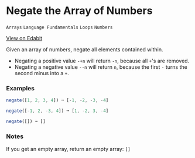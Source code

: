 # Negate the Array of Numbers

`Arrays` `Language Fundamentals` `Loops` `Numbers`

[View on Edabit](https://edabit.com/challenge/BA8Pom669icAdkdgj)

Given an array of numbers, negate all elements contained within.

- Negating a positive value `-+n` will return `-n`, because all `+`'s are removed.
- Negating a negative value `--n` will return `n`, because the first `-` turns the second minus into a `+`.

### Examples

```js
negate([1, 2, 3, 4]) ➞ [-1, -2, -3, -4]

negate([-1, 2, -3, 4]) ➞ [1, -2, 3, -4]

negate([]) ➞ []
```

### Notes

If you get an empty array, return an empty array: `[]`
